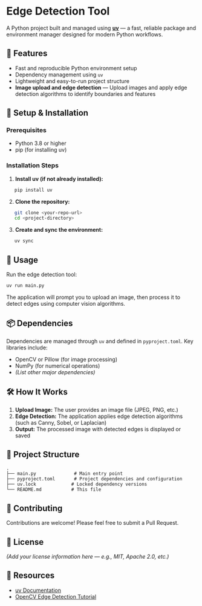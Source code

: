 # Edge Detection Tool

A Python project built and managed using **[uv](https://github.com/astral-sh/uv)** — a fast, reliable package and environment manager designed for modern Python workflows.

## 🚀 Features

- Fast and reproducible Python environment setup
- Dependency management using `uv`
- Lightweight and easy-to-run project structure
- **Image upload and edge detection** — Upload images and apply edge detection algorithms to identify boundaries and features

## 🧩 Setup & Installation

### Prerequisites

- Python 3.8 or higher
- pip (for installing uv)

### Installation Steps

1. **Install uv (if not already installed):**

```bash
   pip install uv
```

2. **Clone the repository:**

```bash
   git clone <your-repo-url>
   cd <project-directory>
```

3. **Create and sync the environment:**

```bash
   uv sync
```

## 🎯 Usage

Run the edge detection tool:

```bash
uv run main.py
```

The application will prompt you to upload an image, then process it to detect edges using computer vision algorithms.

## 📦 Dependencies

Dependencies are managed through `uv` and defined in `pyproject.toml`. Key libraries include:

- OpenCV or Pillow (for image processing)
- NumPy (for numerical operations)
- _(List other major dependencies)_

## 🛠️ How It Works

1. **Upload Image:** The user provides an image file (JPEG, PNG, etc.)
2. **Edge Detection:** The application applies edge detection algorithms (such as Canny, Sobel, or Laplacian)
3. **Output:** The processed image with detected edges is displayed or saved

## 📝 Project Structure

```
.
├── main.py              # Main entry point
├── pyproject.toml       # Project dependencies and configuration
├── uv.lock             # Locked dependency versions
└── README.md           # This file
```

## 🤝 Contributing

Contributions are welcome! Please feel free to submit a Pull Request.

## 📄 License

_(Add your license information here — e.g., MIT, Apache 2.0, etc.)_

## 🔗 Resources

- [uv Documentation](https://github.com/astral-sh/uv)
- [OpenCV Edge Detection Tutorial](https://docs.opencv.org/4.x/da/d22/tutorial_py_canny.html)
